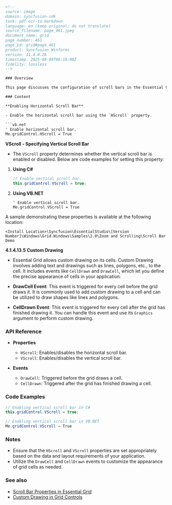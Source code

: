 ```html
<!--
source: image
domain: syncfusion-sdk
task: pdf-ocr-to-markdown
language: en (keep original; do not translate)
source_filename: page_461.jpeg
document_name: grid
page_number: 461
page_id: grid#page_461
product: Syncfusion Winforms
version: 11.4.0.26
timestamp: 2025-08-09T06:18:00Z
fidelity: lossless
-->

### Overview

This page discusses the configuration of scroll bars in the Essential Grid control for Windows Forms. It provides examples in C# and VB.NET to enable horizontal and vertical scroll bars. Additionally, it covers custom drawing on grid cells using events like `DrawCell` and `CellDrawn`.

### Content

**Enabling Horizontal Scroll Bar**

- Enable the horizontal scroll bar using the `HScroll` property.

```vb.net
' Enable horizontal scroll bar.
Me.gridControl.HScroll = True
```

**VScroll - Specifying Vertical Scroll Bar**

- The `VScroll` property determines whether the vertical scroll bar is enabled or disabled. Below are code examples for setting this property:

1. **Using C#**

   ```csharp
   // Enable vertical scroll bar.
   this.gridControl.VScroll = true;
   ```

2. **Using VB.NET**

   ```vb.net
   ' Enable vertical scroll bar.
   Me.gridControl.VScroll = True
   ```

A sample demonstrating these properties is available at the following location:

```plaintext
<Install Location>\Syncfusion\EssentialStudio\[Version Number]\Windows\Grid.Windows\Samples\2.0\Zoom and Scrolling\Scroll Bar Demo
```

**4.1.4.13.5 Custom Drawing**

- Essential Grid allows custom drawing on its cells. Custom Drawing involves adding text and drawings such as lines, polygons, etc., to the cell. It includes events like `CellDrawn` and `DrawCell`, which let you define the precise appearance of cells in your application.

- **DrawCell Event**: This event is triggered for every cell before the grid draws it. It is commonly used to add custom drawing to a cell and can be utilized to draw shapes like lines and polygons.

- **CellDrawn Event**: This event is triggered for every cell after the grid has finished drawing it. You can handle this event and use its `Graphics` argument to perform custom drawing.

### API Reference

- **Properties**
  - `HScroll`: Enables/disables the horizontal scroll bar.
  - `VScroll`: Enables/disables the vertical scroll bar.

- **Events**
  - `DrawCell`: Triggered before the grid draws a cell.
  - `CellDrawn`: Triggered after the grid has finished drawing a cell.

### Code Examples

```csharp
// Enabling vertical scroll bar in C#
this.gridControl.VScroll = true;

// Enabling vertical scroll bar in VB.NET
Me.gridControl.VScroll = True
```

### Notes

- Ensure that the `HScroll` and `VScroll` properties are set appropriately based on the data and layout requirements of your application.
- Utilize the `DrawCell` and `CellDrawn` events to customize the appearance of grid cells as needed.

### See also

- [Scroll Bar Properties in Essential Grid](#scroll-bar-properties-in-essential-grid)
- [Custom Drawing in Grid Controls](#custom-drawing-in-grid-controls)

<!-- tags: [grid, scroll bar, custom drawing, events, windows forms, winforms, essential grid] keywords: [HScroll, VScroll, DrawCell, CellDrawn, custom drawing, scroll bar, windows forms] -->
```